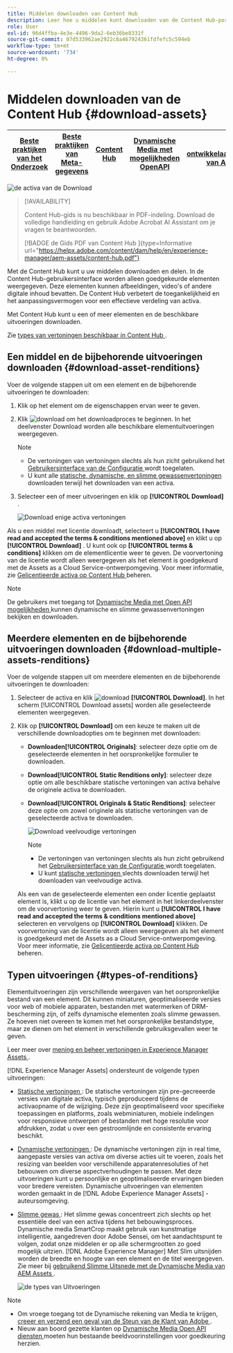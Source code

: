 ```yaml
---
title: Middelen downloaden van Content Hub
description: Leer hoe u middelen kunt downloaden van de Content Hub-portal
role: User
exl-id: 96d4ffba-4e3e-4496-9da2-6eb36be8331f
source-git-commit: 07d533962ae2922c8a467924361fdfefc5c594eb
workflow-type: tm+mt
source-wordcount: '734'
ht-degree: 0%

---
```


# Middelen downloaden van de Content Hub {#download-assets}

| [ Beste praktijken van het Onderzoek ](/help/assets/search-best-practices.md) | [ Beste praktijken van Meta-gegevens ](/help/assets/metadata-best-practices.md) | [ Content Hub ](/help/assets/product-overview.md) | [ Dynamische Media met mogelijkheden OpenAPI ](/help/assets/dynamic-media-open-apis-overview.md) | [ de ontwikkelaarsdocumentatie van AEM Assets ](https://developer.adobe.com/experience-cloud/experience-manager-apis/) |
| ------------- | --------------------------- |---------|----|-----|

<!-- ![Download assets](assets/download-asset.jpg) -->
![ de activa van de Download ](assets/download-asset-genstudio.jpeg)

>[!AVAILABILITY]
>
>Content Hub-gids is nu beschikbaar in PDF-indeling. Download de volledige handleiding en gebruik Adobe Acrobat AI Assistant om je vragen te beantwoorden.
>
>[!BADGE  de Gids PDF van Content Hub ]{type=Informative url="https://helpx.adobe.com/content/dam/help/en/experience-manager/aem-assets/content-hub.pdf"}

Met de Content Hub kunt u uw middelen downloaden en delen. In de Content Hub-gebruikersinterface worden alleen goedgekeurde elementen weergegeven. Deze elementen kunnen afbeeldingen, video&#39;s of andere digitale inhoud bevatten. De Content Hub verbetert de toegankelijkheid en het aanpassingsvermogen voor een effectieve verdeling van activa.

Met Content Hub kunt u een of meer elementen en de beschikbare uitvoeringen downloaden.

Zie [ types van vertoningen beschikbaar in Content Hub ](#types-of-renditions).

## Een middel en de bijbehorende uitvoeringen downloaden {#download-asset-renditions}

Voer de volgende stappen uit om een element en de bijbehorende uitvoeringen te downloaden:

1. Klik op het element om de eigenschappen ervan weer te geven.

1. Klik ![ download ](/help/assets/assets/download-icon.svg) om het downloadproces te beginnen. In het deelvenster Download worden alle beschikbare elementuitvoeringen weergegeven.

   >[!NOTE]
   >
   * De vertoningen van vertoningen slechts als hun zicht gebruikend het [ Gebruikersinterface van de Configuratie ](/help/assets/configure-content-hub-ui-options.md#renditions-content-hub) wordt toegelaten.
   * U kunt alle [ statische, dynamische, en slimme gewassenvertoningen ](#types-of-renditions) downloaden terwijl het downloaden van een activa.

1. Selecteer een of meer uitvoeringen en klik op **[!UICONTROL Download]** .

   ![ Download enige activa vertoningen ](/help/assets/assets/download-single-asset-renditions.png)


Als u een middel met licentie downloadt, selecteert u **[!UICONTROL I have read and accepted the terms & conditions mentioned above]** en klikt u op **[!UICONTROL Download]** . U kunt ook op **[!UICONTROL terms & conditions]** klikken om de elementlicentie weer te geven. De voorvertoning van de licentie wordt alleen weergegeven als het element is goedgekeurd met de Assets as a Cloud Service-ontwerpomgeving. Voor meer informatie, zie [ Gelicentieerde activa op Content Hub ](/help/assets/manage-licensed-assets-on-content-hub.md) beheren.

>[!NOTE]
>
De gebruikers met toegang tot [ Dynamische Media met Open API mogelijkheden ](/help/assets/dynamic-media-open-apis-overview.md) kunnen dynamische en slimme gewassenvertoningen bekijken en downloaden.

## Meerdere elementen en de bijbehorende uitvoeringen downloaden {#download-multiple-assets-renditions}

Voer de volgende stappen uit om meerdere elementen en de bijbehorende uitvoeringen te downloaden:

1. Selecteer de activa en klik ![ download ](/help/assets/assets/download-icon.svg) **[!UICONTROL Download]**. In het scherm [!UICONTROL Download assets] worden alle geselecteerde elementen weergegeven.
1. Klik op **[!UICONTROL Download]** om een keuze te maken uit de verschillende downloadopties om te beginnen met downloaden:

   * **Downloaden[!UICONTROL Originals]**: selecteer deze optie om de geselecteerde elementen in het oorspronkelijke formulier te downloaden.
   * **Download[!UICONTROL Static Renditions only]**: selecteer deze optie om alle beschikbare statische vertoningen van activa behalve de originele activa te downloaden.
   * **Download[!UICONTROL Originals & Static Renditions]**: selecteer deze optie om zowel originele als statische vertoningen van de geselecteerde activa te downloaden.

     ![ Download veelvoudige vertoningen ](/help/assets/assets/download-multiple-renditions.png)

     >[!NOTE]
     >
     * De vertoningen van vertoningen slechts als hun zicht gebruikend het [ Gebruikersinterface van de Configuratie ](/help/assets/configure-content-hub-ui-options.md#renditions-content-hub) wordt toegelaten.
     * U kunt [ statische vertoningen ](#types-of-renditions) slechts downloaden terwijl het downloaden van veelvoudige activa.

   Als een van de geselecteerde elementen een onder licentie geplaatst element is, klikt u op de licentie van het element in het linkerdeelvenster om de voorvertoning weer te geven. Hierin kunt u **[!UICONTROL I have read and accepted the terms & conditions mentioned above]** selecteren en vervolgens op **[!UICONTROL Download]** klikken. De voorvertoning van de licentie wordt alleen weergegeven als het element is goedgekeurd met de Assets as a Cloud Service-ontwerpomgeving. Voor meer informatie, zie [ Gelicentieerde activa op Content Hub ](/help/assets/manage-licensed-assets-on-content-hub.md) beheren.

   <!--![download-multiple-license](/help/assets/assets/download-multiple-license.png)-->

<!--1. On the Content Hub homepage, select the asset and click **Download**. The **Download assets** dialog box displays a license or list of licenses associated with the selected assets in the left pane. 
1. Click a license in the left pane to see its PDF in the middle pane and the associated assets with it in the right pane. The license PDF preview is displayed only if the license is approved in your Assets as a Cloud Service environment. [Approve the license PDFs](/help/assets/approve-assets-content-hub.md) of the selected assets to see their previews.
1. Optional: Click ![remove-icon](/help/assets/assets/remove-icon.svg) to remove a license from the dialog box.
1. Select **I have read and accept all the terms and conditions mentioned above.** 
1. Click **Download** to download the selected assets.-->

<!---This dialog box displays the list of licenses associated with the selected assets in the left pane. Select a license to preview its terms and conditions (in pdf format) in the middle pane and the preview of the associated assets to the license in the right. Reviewed licenses are highlighted in light blue.


The dialog box that displays depends on whether the download list includes expired assets or only non-expired assets. <br/>
**Download expired assets dialog box:** This dialog box displays the expired assets' preview along with their expiry date in the left pane. The expired assets' count out of total selected displays in the right pane. Click **Proceed with all assets** to download expired assets with other assets (if present). The Download assets dialog box displays. See the [Download assets dialog box](#Download-asset-dialog-box) to proceed further.
    
    >[!NOTE]
    >
    >[Enable the download option for expired assets](/help/assets/configure-content-hub-ui-options.md#expired-assets-content-hub) to download them. Only expired assets that have enabled downloading are available for download.

   <a id="Download-asset-dialog-box"></a> **Download assets dialog box:** This dialog box displays the list of licenses associated with the selected assets in the left pane. Select a license to preview its terms and conditions (in pdf format) in the middle pane and the associated assets' preview and their count in the right pane. Reviewed licenses are highlighted in light blue.

    >[!NOTE]
    >
    > The **Download Asset dialog box** previews licensing terms and conditions only for approved licenses. [Approve the assets' licenses](/help/assets/approve-assets-content-hub.md) before downloading them to preview their licensing terms in the **Download Asset dialog box**.

1. Click  ![remove-icon](/help/assets/assets/remove-icon.svg) to remove a license from the download dialog box. 

1. Accept the terms and conditions and then click **Download** to download assets associated with the available licenses in the left pane.-->
<!--![download-multiple-license](/help/assets/assets/download-multiple-license.png)-->

<!---
### Download non-licensed Assets {#download-non-licensed-assets}

 To download non-licensed assets, select the assets and click ![download](/help/assets/assets/download-icon.svg) from the top rail.-->


## Typen uitvoeringen {#types-of-renditions}

Elementuitvoeringen zijn verschillende weergaven van het oorspronkelijke bestand van een element. Dit kunnen miniaturen, geoptimaliseerde versies voor web of mobiele apparaten, bestanden met watermerken of DRM-bescherming zijn, of zelfs dynamische elementen zoals slimme gewassen. Ze hoeven niet overeen te komen met het oorspronkelijke bestandstype, maar ze dienen om het element in verschillende gebruiksgevallen weer te geven.

Leer meer over [ mening en beheer vertoningen in Experience Manager Assets ](/help/assets/renditions.md).

[!DNL Experience Manager Assets] ondersteunt de volgende typen uitvoeringen:

* [ Statische vertoningen ](/help/assets/renditions.md#static-renditions): De statische vertoningen zijn pre-gecreeerde versies van digitale activa, typisch geproduceerd tijdens de activaopname of de wijziging. Deze zijn geoptimaliseerd voor specifieke toepassingen en platforms, zoals webminiaturen, mobiele indelingen voor responsieve ontwerpen of bestanden met hoge resolutie voor afdrukken, zodat u over een gestroomlijnde en consistente ervaring beschikt.

* [ Dynamische vertoningen ](/help/assets/renditions.md#dynamic-renditions): De dynamische vertoningen zijn in real time, aangepaste versies van activa om diverse acties uit te voeren, zoals het resizing van beelden voor verschillende apparatenresoluties of het bebouwen om diverse aspectverhoudingen te passen. Met deze uitvoeringen kunt u persoonlijke en geoptimaliseerde ervaringen bieden voor bredere vereisten. Dynamische uitvoeringen van elementen worden gemaakt in de [!DNL Adobe Experience Manager Assets] -auteursomgeving.

* [ Slimme gewas ](/help/assets/dynamic-media/image-profiles.md#creating-image-profiles): Het slimme gewas concentreert zich slechts op het essentiële deel van een activa tijdens het bebouwingsproces. Dynamische media SmartCrop maakt gebruik van kunstmatige intelligentie, aangedreven door Adobe Sensei, om het aandachtspunt te volgen, zodat onze middelen er op alle schermgrootten zo goed mogelijk uitzien. [!DNL Adobe Experience Manager] Met Slim uitsnijden worden de breedte en hoogte van een element en de titel weergegeven. Zie meer bij [ gebruikend Slimme Uitsnede met de Dynamische Media van AEM Assets ](https://experienceleague.adobe.com/en/docs/experience-manager-learn/assets/dynamic-media/images/smart-crop-feature-video-use).

  ![ de types van Uitvoeringen ](/help/assets/assets/renditions-types.png)


>[!NOTE]
> 
* Om vroege toegang tot de Dynamische rekening van Media te krijgen, [ creeer en verzend een geval van de Steun van de Klant van Adobe ](https://helpx.adobe.com/enterprise/using/support-for-experience-cloud.html).
* Nieuw aan boord gezette klanten op [ Dynamische Media Open API diensten ](/help/assets/dynamic-media-open-apis-overview.md) moeten hun bestaande beeldvoorinstellingen voor goedkeuring herzien.



